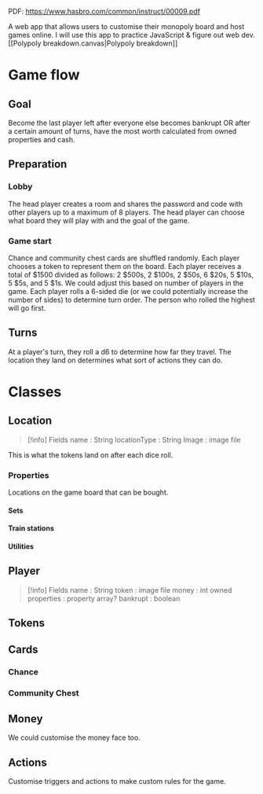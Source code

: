 PDF:
https://www.hasbro.com/common/instruct/00009.pdf

A web app that allows users to customise their monopoly board and host games online. I will use this app to practice JavaScript & figure out web dev.
[[Polypoly breakdown.canvas|Polypoly breakdown]]

# Game flow
## Goal
Become the last player left after everyone else becomes bankrupt OR after a certain amount of turns, have the most worth calculated from owned properties and cash.
## Preparation
### Lobby
The head player creates a room and shares the password and code with other players up to a maximum of 8 players. The head player can choose what board they will play with and the goal of the game.
### Game start
Chance and community chest cards are shuffled randomly. Each player chooses a token to represent them on the board. Each player receives a total of $1500 divided as follows: 2 $500s, 2 $100s, 2 $50s, 6 $20s, 5 $10s, 5 $5s, and 5 $1s. We could adjust this based on number of players in the game. Each player rolls a 6-sided die (or we could potentially increase the number of sides) to determine turn order. The person who rolled the highest will go first.
## Turns
At a player's turn, they roll a d6 to determine how far they travel. The location they land on determines what sort of actions they can do.
# Classes
## Location
> [!info] Fields
name : String
locationType : String
Image : image file

This is what the tokens land on after each dice roll.
### Properties
Locations on the game board that can be bought.
#### Sets

#### Train stations

#### Utilities

## Player
> [!info] Fields
> name : String
> token : image file
> money : int
> owned properties : property array?
> bankrupt : boolean

## Tokens

## Cards
### Chance

### Community Chest

## Money
We could customise the money face too.

## Actions
Customise triggers and actions to make custom rules for the game.